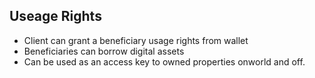 ## Useage Rights
- Client can grant a beneficiary usage rights from wallet 
- Beneficiaries can borrow digital assets
- Can be used as an access key to owned properties onworld and off. 